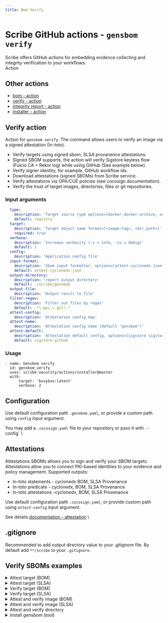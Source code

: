 ```yaml
---
title: Bom Verify
---
```

# Scribe GitHub actions - `gensbom verify`
Scribe offers GitHub actions for embedding evidence collecting and integrity verification to your workflows. \
Action 

## Other actions
* [bom - action](https://github.com/scribe-security/action-bom/README.md)
* [verify - action](https://github.com/scribe-security/action-verify/README.md)
* [integrity report - action](https://github.com/scribe-security/action-report/README.md)
* [installer - action](https://github.com/scribe-security/action-installer/README.md)

## Verify action
Action for `gensbom verify`.
The command allows users to verify an image via a signed attestation (In-toto).
- Verify targets using signed sbom, SLSA provanence attestations.
- Signed SBOM supports, the action will verify Sigstore keyless flow (Fulcio CA + Rekor log) while using GitHub (See example below).
- Verify signer identity, for example, GitHub workflow ids.
- Download attestations (signed SBOMs) from Scribe service.
- Verify attestations via OPA/CUE policies (see cocosign documentation).
- Verify the trust of target images, directories, files or git repositories.

### Input arguments
```yaml
  type:
    description: 'Target source type options=[docker,docker-archive, oci-archive, dir, registry]'
    default: registry
  target:
    description: 'Target object name format=[<image:tag>, <dir_path>]'
    required: true
  verbose:
    description: 'Increase verbosity (-v = info, -vv = debug)'
    default: 1
  config:
    description: 'Application config file'
  input-format:
    description: 'Sbom input formatter, options=[attest-cyclonedx-json attest-slsa] (default "attest-cyclonedx-json")'
    default: attest-cyclonedx-json
  output-directory:
    description: 'report output directory'
    default: ./scribe/gensbom
  output-file:
    description: 'Output result to file'
  filter-regex:
    description: 'Filter out files by regex'
    default: .*\.pyc,\.git/.*
  attest-config:
    description: 'Attestation config map'
  attest-name:
    description: 'Attestation config name (default "gensbom")'
  attest-default:
    description: 'Attestation default config, options=[sigstore sigstore-github x509]'
    default: sigstore-github
```

### Usage
```
- name: Gensbom verify
  id: gensbom_verify
  uses: scribe-security/actions/installer@master
  with:
      target: 'busybox:latest'
      verbose: 2
```

## Configuration
Use default configuration path `.gensbom.yaml`, or
provide a custom path using `config` input argument.

You may add a `.cocosign.yaml` file to your repository or pass it with `--`config` \
<!-- for more [Cocosign configuration](https://github.com/scribe-security/cocosign) -->


## Attestations 
Attestations SBOMs allows you to sign and verify your SBOM targets. \
Attestations allow you to connect PKI-based identities to your evidence and policy management. 
Supported outputs:
- In-toto statements - cyclonedx BOM, SLSA Provenance
- In-toto predicate - cyclonedx, BOM, SLSA Provenance
- In-toto attestations -cyclonedx, BOM, SLSA Provenance


Use default configuration path `.cocosign.yaml`, or
provide custom path using `attest-config` input argument.

See details [documentation - attestation](docs/attestations.md) \
<!-- Source see [cocosign](https://github.com/scribe-security/cocosign), attestation manager -->

## .gitignore
Recommended to add output directory value to your .gitignore file.
By default add `**/scribe` to your `.gitignore`.

## Verify SBOMs examples

<details>
  <summary> Attest target (BOM) </summary>

Create and sign SBOM targets, skip if found signed SBOM by the cache. \
Targets: `registry`, `docker-archive`, `oci-archive`, `dir`.
Note: Default attestation config **Required** `id-token` permission access. \
Default attestation config: `sigstore-config` - GitHub workload identity and Sigstore (Fulcio, Rekor).


```YAML
job_example:
  runs-on: ubuntu-latest
  permissions:
    id-token: write
  steps:
    - name: gensbom attest
    uses: scribe-security/action-bom@master
    with:
        target: 'busybox:latest'
        format: attest
``` 
</details>

<details>
  <summary> Attest target (SLSA) </summary>

Create and sign SBOM targets, skip if found signed SBOM by the cache. \
Targets: `registry`, `docker-archive`, `oci-archive`, `dir`.
Note: Default attestation config **Required** `id-token` permission access. \
Default attestation config: `sigstore-config` - GitHub workload identity and Sigstore (Fulcio, Rekor).

```YAML
job_example:
  runs-on: ubuntu-latest
  permissions:
    id-token: write
  steps:
    - name: gensbom attest
    uses: scribe-security/action-bom@master
    with:
        target: 'busybox:latest'
        format: attest-slsa
``` 
</details>

<details>
  <summary> Verify target (BOM) </summary>

Verify targets against a signed attestation. \
Note: `docker` in target `type` field (is not accessible because it requires docker daemon (containerized actions) \
Default attestation config: `sigstore-config` - sigstore (Fulcio, Rekor).
gensbom will look for both a bom or slsa attestation to verify against

```YAML
- name: gensbom verify
  uses: scribe-security/actions/gensbom/verify@master
  with:
    target: 'busybox:latest'
``` 

</details>

<details>
  <summary> Verify target (SLSA) </summary>

Verify targets against a signed attestation. \
Note: `docker` in target `type` field (is not accessible because it requires docker daemon (containerized actions) \
Default attestation config: `sigstore-config` - sigstore (Fulcio, Rekor).
gensbom will look for both a bom or slsa attestation to verify against

```YAML
- name: gensbom verify
  uses: scribe-security/actions/gensbom/verify@master
  with:
    target: 'busybox:latest'
    input-format: attest-slsa
``` 

</details>

<details>
  <summary> Attest and verify image (BOM) </summary>

Full job example of a image signing and verifying flow.

```YAML
 gensbom-busybox-test:
    runs-on: ubuntu-latest
    permissions:
      contents: read
      packages: write
      id-token: write
    steps:

      - uses: actions/checkout@v3
        with:
          fetch-depth: 0

      - name: gensbom attest
        id: gensbom_attest
        uses: scribe-security/action-bom@master
        with:
           target: 'busybox:latest'
           verbose: 2
           format: attest
           force: true

      - name: gensbom verify
        id: gensbom_verify
        uses: scribe-security/actions/gensbom/verify@master
        with:
           target: 'busybox:latest'
           verbose: 2

      - uses: actions/upload-artifact@v3
        with:
          name: gensbom-busybox-test
          path: gensbom_reports
``` 

</details>

<details>
  <summary> Attest and verify image (SLSA) </summary>

Full job example of a image signing and verifying flow.

```YAML
 gensbom-busybox-test:
    runs-on: ubuntu-latest
    permissions:
      contents: read
      packages: write
      id-token: write
    steps:

      - uses: actions/checkout@v3
        with:
          fetch-depth: 0

      - name: gensbom attest slsa
        id: gensbom_attest
        uses: scribe-security/action-bom@master
        with:
           target: 'busybox:latest'
           verbose: 2
           format: attest-slsa
           force: true

      - name: gensbom verify attest slsa
        id: gensbom_verify
        uses: scribe-security/actions/gensbom/verify@master
        with:
           target: 'busybox:latest'
           input-format: attest-slsa
           verbose: 2

      - uses: actions/upload-artifact@v3
        with:
          name: gensbom-busybox-test
          path: gensbom_reports
``` 

</details>

<details>
  <summary> Attest and verify directory </summary>

Full job example of a directory signing and verifying flow.

```YAML
  gensbom-dir-test:
    runs-on: ubuntu-latest
    permissions:
      contents: read
      packages: write
      id-token: write
    steps:

      - uses: actions/checkout@v3
        with:
          fetch-depth: 0

      - name: gensbom attest workdir
        id: gensbom_attest_dir
        uses: scribe-security/action-bom@master
        with:
           type: dir
           target: '/GitHub/workspace/'
           verbose: 2
           format: attest
           force: true

      - name: gensbom verify workdir
        id: gensbom_verify_dir
        uses: scribe-security/actions/gensbom/verify@master
        with:
           type: dir
           target: '/GitHub/workspace/'
           verbose: 2
      
      - uses: actions/upload-artifact@v3
        with:
          name: gensbom-workdir-reports
          path: |
            gensbom_reports      
``` 

</details>

<details>
  <summary> Install gensbom (tool) </summary>

Install gensbom as a tool
```YAML
- name: install gensbom
  uses: scribe-security/actions/gensbom/installer@master

- name: gensbom run
  run: |
    gensbom --version
    gensbom bom busybox:latest -vv
``` 
</details>
